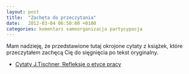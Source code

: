 ```yaml
---
layout: post
title:  "Zachęta do przeczytania"
date:   2012-03-04 06:50:00 +0100
categories: komentarz samoorganizacja partycypacja
---
```


Mam nadzieję, że przedstawione tutaj okrojone cytaty z książek, które przeczytałem zachęcą Cię do sięgnięcia po tekst oryginalny.

* [Cytaty J.Tischner, Refleksje o etyce pracy]({{site.baseurl}}/assets/files/Cytaty-J.Tischner,-Refleksje_o_etyce_pracy.html) 

